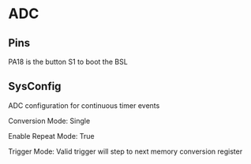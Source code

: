 # ADC

## Pins

PA18 is the button S1 to boot the BSL

## SysConfig

ADC configuration for continuous timer events

Conversion Mode: Single

Enable Repeat Mode: True

Trigger Mode: Valid trigger will step to next memory conversion register
